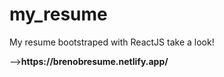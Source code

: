 # my_resume

<div>
   <p>
      My resume bootstraped with ReactJS
      take a look!
  </p>
</div>
<div>
   <p>
     --><strong>https://brenobresume.netlify.app/</strong>
  </p>
</div>

